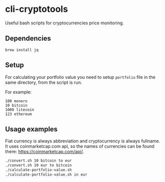 # cli-cryptotools
Useful bash scripts for cryptocurrencies price monitoring.
## Dependencies
`brew install jq`
## Setup
For calculating your portfolio value you need to setup `portfolio` file in the same directory, from the script is run.

For example:
```
100 monero
10 bitcoin
1000 litecoin
123 ethereum
```

## Usage examples
Fiat currency is always abbreviation and cryptocurrency is always fullname. It uses coinmarketcap.com api, so the names of currencies can be found there: https://coinmarketcap.com/api/.
```bash
./convert.sh 10 bitcoin to eur
./convert.sh 10 eur to bitcoin
./calculate-portfolio-value.sh
./calculate-portfolio-value.sh in eur
```
